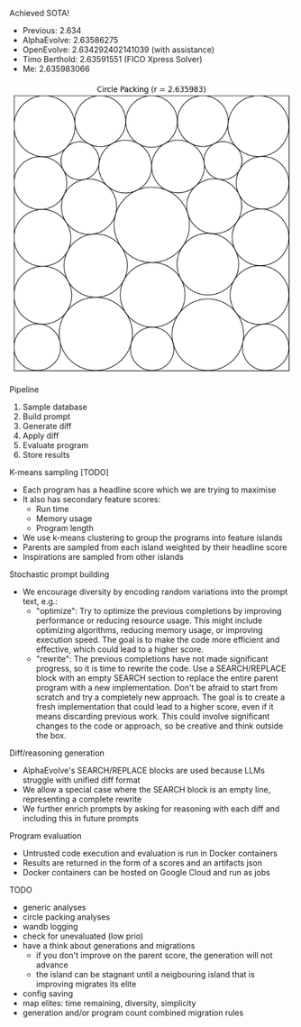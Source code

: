 Achieved SOTA!
- Previous: 2.634
- AlphaEvolve: 2.63586275
- OpenEvolve: 2.634292402141039 (with assistance)
- Timo Berthold: 2.63591551 (FICO Xpress Solver)
- Me: 2.635983066

![sota](docs/sota.png)

Pipeline

1. Sample database
2. Build prompt
3. Generate diff
4. Apply diff
5. Evaluate program
6. Store results

K-means sampling [TODO]

- Each program has a headline score which we are trying to maximise
- It also has secondary feature scores:
  - Run time
  - Memory usage
  - Program length
- We use k-means clustering to group the programs into feature islands
- Parents are sampled from each island weighted by their headline score
- Inspirations are sampled from other islands

Stochastic prompt building

- We encourage diversity by encoding random variations into the prompt text, e.g.:
  - "optimize":
        Try to optimize the previous completions by improving performance or reducing resource usage. 
        This might include optimizing algorithms, reducing memory usage, or improving execution speed. 
        The goal is to make the code more efficient and effective, which could lead to a higher score.
  - "rewrite":
        The previous completions have not made significant progress, so it is time to rewrite the code. 
        Use a SEARCH/REPLACE block with an empty SEARCH section to replace the entire parent program 
        with a new implementation. Don't be afraid to start from scratch and try a completely new approach. 
        The goal is to create a fresh implementation that could lead to a higher score, even if it means 
        discarding previous work. This could involve significant changes to the code or approach,
        so be creative and think outside the box.

Diff/reasoning generation

- AlphaEvolve's SEARCH/REPLACE blocks are used because LLMs struggle with unified diff format
- We allow a special case where the SEARCH block is an empty line, representing a complete rewrite
- We further enrich prompts by asking for reasoning with each diff and including this in future prompts

Program evaluation

- Untrusted code execution and evaluation is run in Docker containers
- Results are returned in the form of a scores and an artifacts json
- Docker containers can be hosted on Google Cloud and run as jobs

TODO
- generic analyses
- circle packing analyses
- wandb logging
- check for unevaluated (low prio)
- have a think about generations and migrations
  - if you don't improve on the parent score, the generation will not advance
  - the island can be stagnant until a neigbouring island that is improving migrates its elite
- config saving
- map elites: time remaining, diversity, simplicity
- generation and/or program count combined migration rules
